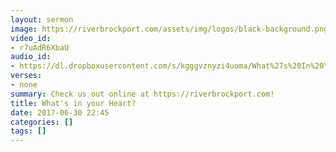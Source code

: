 ```yaml
---
layout: sermon
image: https://riverbrockport.com/assets/img/logos/black-background.png
video_id:
- r7uAdR6XbaU
audio_id:
- https://dl.dropboxusercontent.com/s/kgggvznyzi4uoma/What%27s%20In%20Your%20Heart%3F.mp3?dl=0
verses:
- none
summary: Check us out online at https://riverbrockport.com!
title: What's in your Heart?
date: 2017-06-30 22:45
categories: []
tags: []
---
```

